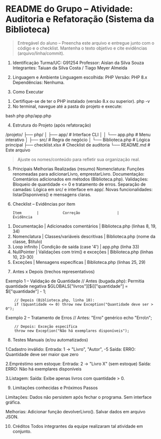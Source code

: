 # README do Grupo – Atividade: Auditoria e Refatoração (Sistema da Biblioteca)

> Entregável do aluno – Preencha este arquivo e entregue junto com o código e o checklist.
> Mantenha o texto objetivo e cite evidências (arquivo/linha/commit).

1) Identificação
Turma/UC: G91254
Professor: Aislan da Silva Souza
Integrantes: Taiuan da Silva Costa / Tiago Meyer Almeida

2) Linguagem e Ambiente
Linguagem escolhida: PHP
Versão: PHP 8.x
Dependências: Nenhuma.  

3) Como Executar  

1. Certifique-se de ter o PHP instalado (versão 8.x ou superior).
   php -v
2. No terminal, navegue até a pasta do projeto e execute:
   
bash
   php php/app.php

4) Estrutura do Projeto (após refatoração)

/projeto/
  ├── php/
  │   ├── app/                  # Interface CLI
  │   │   └── app.php           # Menu interativo
  │   ├── src/                  # Regra de negócio
  │       └── Biblioteca.php    # Lógica principal
  ├── checklist.xlsx            # Checklist de auditoria
  └── README.md                 # Este arquivo

> Ajuste os nomes/conteúdo para refletir sua organização real.

5) Principais Melhorias Realizadas (resumo)
Nomenclatura: Funções renomeadas para adicionarLivro, emprestarLivro.
Documentação: Comentários adicionados em métodos (Biblioteca.php).
Validações: Bloqueio de quantidade <= 0 e tratamento de erros.
Separação de camadas: Lógica em src/ e interface em app/.
Novas funcionalidades: listarDisponiveis() e mensagens claras.

6) Checklist – Evidências por item

       Item       |           Correção                 |               Evidência
1. Documentação   |   Adicionados comentários          |    Biblioteca.php (linhas 8, 19, 34)
2. Nomenclatura   |   Classes/variáveis descritivas    |    Biblioteca.php (nome da classe, $titulo)
4. Loop infinito  |   Condição de saída (case '4')     |    app.php (linha 33)
5. NullPointer    |   Validações com trim() e exceções |    Biblioteca.php (linhas 10, 23-30)
8. Exceções       |   Mensagens específicas            |    Biblioteca.php (linhas 25, 29)

7) Antes x Depois (trechos representativos)

Exemplo 1 – Validação de Quantidade
        // Antes (bugada.php): Permitia quantidade negativa
        $GLOBALS["livros"][$i]["quantidade"] = $l["quantidade"] - 1;

        // Depois (Biblioteca.php, linha 10):
        if ($quantidade <= 0) throw new Exception("Quantidade deve ser > 0");

Exemplo 2 – Tratamento de Erros
        // Antes: "Erro" genérico
        echo "Erro\n";

        // Depois: Exceção específica
        throw new Exception("Não há exemplares disponíveis");

8) Testes Manuais (e/ou automatizados)

1.Cadastro inválido:
Entrada: 1 → "Livro", "Autor", -5
Saída: ERRO: Quantidade deve ser maior que zero

2.Empréstimo sem estoque:
Entrada: 2 → "Livro X" (sem estoque)
Saída: ERRO: Não há exemplares disponíveis

3.Listagem:
Saída: Exibe apenas livros com quantidade > 0.

9) Limitações conhecidas e Próximos Passos

Limitações:
Dados não persistem após fechar o programa.
Sem interface gráfica.

Melhorias:
Adicionar função devolverLivro().
Salvar dados em arquivo JSON.

 10) Créditos
Todos integrantes da equipe realizaram tal atividade em conjunto.
